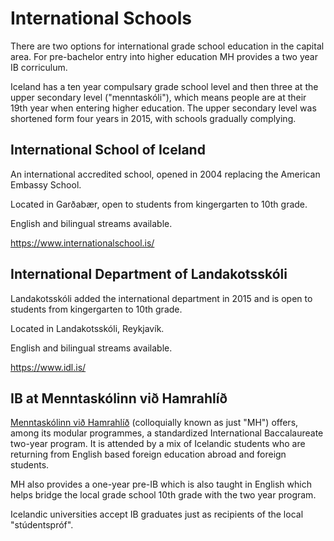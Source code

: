 # International Schools

There are two options for international grade school education in the capital area. For pre-bachelor entry into higher education MH provides a two year IB corriculum. 

Iceland has a ten year compulsary grade school level and then three at the upper secondary level ("menntaskóli"), which means people are at their 19th year when entering higher education. The upper secondary level was shortened form four years in 2015, with schools gradually complying. 

## International School of Iceland

An international accredited school, opened in 2004 replacing the American Embassy School.

Located in Garðabær, open to students from kingergarten to 10th grade.

English and bilingual streams available.

https://www.internationalschool.is/

## International Department of Landakotsskóli

Landakotsskóli added the international department in 2015 and is open to students from kingergarten to 10th grade.

Located in Landakotsskóli, Reykjavík.

English and bilingual streams available.

https://www.idl.is/

## IB at Menntaskólinn við Hamrahlíð

[Menntaskólinn við Hamrahlíð](https://www.mh.is/is/ib-studies) (colloquially known as just "MH") offers, among its modular programmes, a standardized International Baccalaureate two-year program. It is attended by a mix of Icelandic students who are returning from English based foreign education abroad and foreign students. 

MH also provides a one-year pre-IB which is also taught in English which helps bridge the local grade school 10th grade with the two year program.

Icelandic universities accept IB graduates just as recipients of the local "stúdentspróf". 
